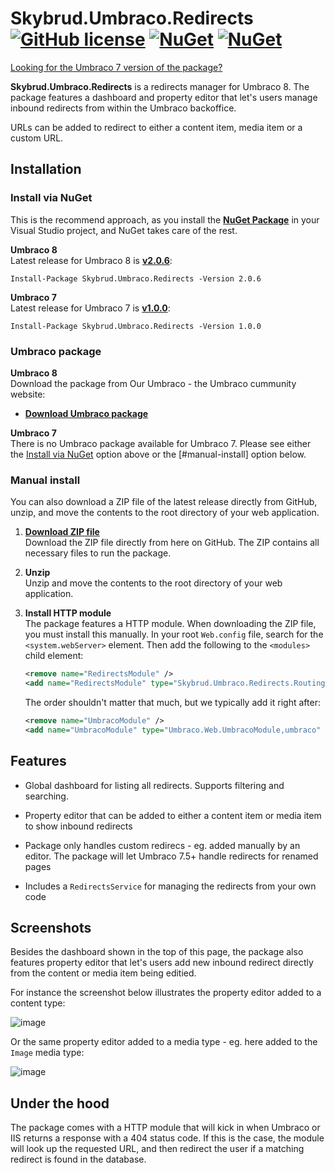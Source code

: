 # Skybrud.Umbraco.Redirects [![GitHub license](https://img.shields.io/badge/license-MIT-blue.svg)](LICENSE.md) [![NuGet](https://img.shields.io/nuget/v/Skybrud.Umbraco.Redirects.svg)](https://www.nuget.org/packages/Skybrud.Umbraco.Redirects) [![NuGet](https://img.shields.io/nuget/dt/Skybrud.Umbraco.Redirects.svg)](https://www.nuget.org/packages/Skybrud.Umbraco.Redirects)



[Looking for the Umbraco 7 version of the package?](https://github.com/skybrud/Skybrud.Umbraco.Redirects/tree/v1/latest)

**Skybrud.Umbraco.Redirects** is a redirects manager for Umbraco 8. The package features a dashboard and property editor that let's users manage inbound redirects from within the Umbraco backoffice.

URLs can be added to redirect to either a content item, media item or a custom URL.

## Installation

### Install via NuGet
This is the recommend approach, as you install the [**NuGet Package**][NuGetPackage] in your Visual Studio project, and NuGet takes care of the rest.

**Umbraco 8**  
Latest release for Umbraco 8 is [**v2.0.6**](https://github.com/skybrud/Skybrud.Umbraco.Redirects/releases/tag/v2.0.6):

```
Install-Package Skybrud.Umbraco.Redirects -Version 2.0.6
```

**Umbraco 7**  
Latest release for Umbraco 7 is [**v1.0.0**](https://github.com/skybrud/Skybrud.Umbraco.Redirects/releases/tag/v1.0.0):

```
Install-Package Skybrud.Umbraco.Redirects -Version 1.0.0
```

### Umbraco package

**Umbraco 8**  
Download the package from Our Umbraco - the Umbraco cummunity website:

- <a href="https://our.umbraco.com/packages/website-utilities/skybrud-redirects/" target="_blank"><strong>Download Umbraco package</strong></a>

**Umbraco 7**  
There is no Umbraco package available for Umbraco 7. Please see either the [Install via NuGet](#install-via-nuget) option above or the [#manual-install] option below.

### Manual install
You can also download a ZIP file of the latest release directly from GitHub, unzip, and move the contents to the root directory of your web application.

1. [**Download ZIP file**][GitHubRelease]  
  Download the ZIP file directly from here on GitHub. The ZIP contains all necessary files to run the package.

2. **Unzip**  
  Unzip and move the contents to the root directory of your web application.

3. **Install HTTP module**  
  The package features a HTTP module. When downloading the ZIP file, you must install this manually. In your root `Web.config` file, search for the `<system.webServer>` element. Then add the following to the `<modules>` child element:
  
     ```xml
    <remove name="RedirectsModule" />
    <add name="RedirectsModule" type="Skybrud.Umbraco.Redirects.Routing.RedirectsModule, Skybrud.Umbraco.Redirects" />
    ```

    The order shouldn't matter that much, but we typically add it right after:

    ```xml
    <remove name="UmbracoModule" />
    <add name="UmbracoModule" type="Umbraco.Web.UmbracoModule,umbraco" />
    ```



## Features

- Global dashboard for listing all redirects. Supports filtering and searching.

- Property editor that can be added to either a content item or media item to show inbound redirects

- Package only handles custom redirecs - eg. added manually by an editor. The package will let Umbraco 7.5+ handle redirects for renamed pages

- Includes a `RedirectsService` for managing the redirects from your own code

[NuGetPackage]: https://www.nuget.org/packages/Skybrud.Umbraco.Redirects
[GitHubRelease]: https://github.com/skybrud/Skybrud.Umbraco.Redirects/releases



## Screenshots

Besides the dashboard shown in the top of this page, the package also features property editor that let's users add new inbound redirect directly from the content or media item being editied.

For instance the screenshot below illustrates the property editor added to a content type:

![image](https://cloud.githubusercontent.com/assets/3634580/22441953/c3c374fa-e739-11e6-8453-78402e3103fd.png)

Or the same property editor added to a media type - eg. here added to the `Image` media type:

<!--![image](https://cloud.githubusercontent.com/assets/3634580/22441813/3b8045a0-e739-11e6-9182-8011cc9785fb.png)-->
![image](https://cloud.githubusercontent.com/assets/3634580/22441900/8810a022-e739-11e6-858b-4c62d86796ad.png)

## Under the hood

The package comes with a HTTP module that will kick in when Umbraco or IIS returns a response with a 404 status code. If this is the case, the module will look up the requested URL, and then redirect the user if a matching redirect is found in the database.
